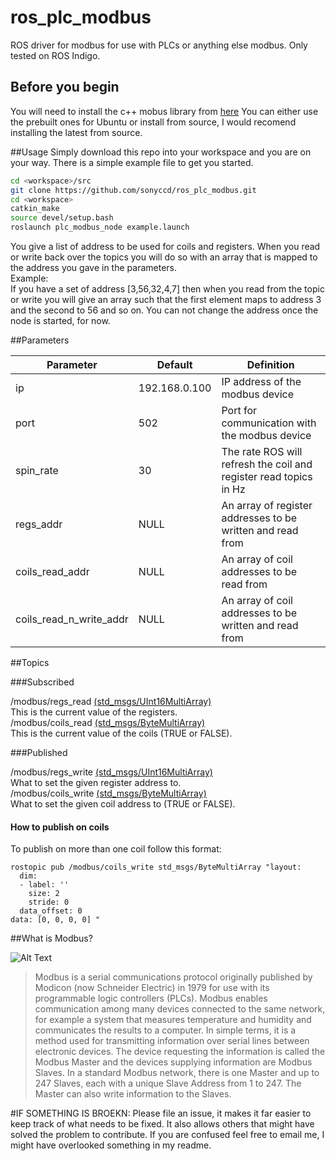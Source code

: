 # ros_plc_modbus
ROS driver for modbus for use with PLCs or anything else modbus. Only tested on ROS Indigo.

## Before you begin
You will need to install the c++ mobus library from [here](http://libmodbus.org/download/)  You can either use the prebuilt ones for Ubuntu or install from source, I would recomend installing the latest from source.

##Usage
Simply download this repo into your workspace and you are on your way.  There is a simple example file to get you started.

```bash
cd <workspace>/src
git clone https://github.com/sonyccd/ros_plc_modbus.git
cd <workspace>
catkin_make
source devel/setup.bash
roslaunch plc_modbus_node example.launch
```

You give a list of address to be used for coils and registers.  When you read or write back over the topics you will do so with an array that is mapped to the address you gave in the parameters.  
Example:  
If you have a set of address [3,56,32,4,7] then when you read from the topic or write you will give an array such that the first element maps to address 3 and the second to 56 and so on. You can not change the address once the node is started, for now.

##Parameters

|Parameter|Default|Definition|
|-----|----------|-------|
|ip|192.168.0.100|IP address of the modbus device|
|port|502|Port for communication with the modbus device|
|spin_rate|30|The rate ROS will refresh the coil and register read topics in Hz|
|regs_addr|NULL|An array of register addresses to be written and read from|
|coils_read_addr|NULL|An array of coil addresses to be read from|
|coils_read_n_write_addr|NULL|An array of coil addresses to be written and read from|

##Topics

###Subscribed

/modbus/regs_read [(std_msgs/UInt16MultiArray)](http://docs.ros.org/api/std_msgs/html/msg/UInt16MultiArray.html)  
This is the current value of the registers.  
/modbus/coils_read [(std_msgs/ByteMultiArray)](http://docs.ros.org/api/std_msgs/html/msg/ByteMultiArray.html)  
This is the current value of the coils (TRUE or FALSE).

###Published

/modbus/regs_write [(std_msgs/UInt16MultiArray)](http://docs.ros.org/api/std_msgs/html/msg/UInt16MultiArray.html)  
What to set the given register address to.  
/modbus/coils_write [(std_msgs/ByteMultiArray)](http://docs.ros.org/api/std_msgs/html/msg/ByteMultiArray.html)  
What to set the given coil address to (TRUE or FALSE).  

#### How to publish on coils
To publish on more than one coil follow this format:

```
rostopic pub /modbus/coils_write std_msgs/ByteMultiArray "layout:
  dim:
  - label: ''
    size: 2
    stride: 0
  data_offset: 0
data: [0, 0, 0, 0] "
```

##What is Modbus?

![Alt Text](http://www.controlsystemworks.com/i/Features/Modbus.jpg)
>Modbus is a serial communications protocol originally published by Modicon (now Schneider Electric) in 1979 for use with its programmable logic controllers (PLCs). Modbus enables communication among many devices connected to the same network, for example a system that measures temperature and humidity and communicates the results to a computer. In simple terms, it is a method used for transmitting information over serial lines between electronic devices. The device requesting the information is called the Modbus Master and the devices supplying information are Modbus Slaves. In a standard Modbus network, there is one Master and up to 247 Slaves, each with a unique Slave Address from 1 to 247. The Master can also write information to the Slaves.

#IF SOMETHING IS BROEKN:
Please file an issue, it makes it far easier to keep track of what needs to be fixed. It also allows others that might have solved the problem to contribute.  If you are confused feel free to email me, I might have overlooked something in my readme.
